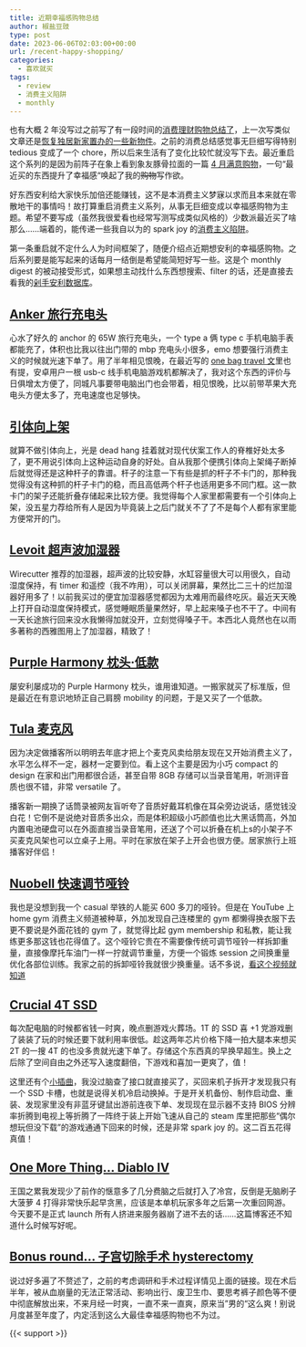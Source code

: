 ```yaml
---
title: 近期幸福感购物总结
author: 椒盐豆豉
type: post
date: 2023-06-06T02:03:00+00:00
url: /recent-happy-shopping/
categories:
  - 喜欢就买
tags:
  - review
  - 消费主义陷阱
  - monthly
---
```


也有大概 2 年没写过之前写了有一段时间的[消费理财购物总结了](../2021-q3-money-recap)，上一次写类似文章还是[恢复独居新家置办的一些新物件](../live-alone-new-purchase/)。之前的消费总结感觉事无巨细写得特别 tedious 变成了一个 chore，所以后来生活有了变化比较忙就没写下去。最近重启这个系列的是因为前阵子在象上看到象友豚骨拉面的一篇 [4 月满意购物](https://ignativssss.com/best-to-buy-april-2023/)，一句“最近买的东西提升了幸福感“唤起了我的~~购物~~写作欲。

好东西安利给大家快乐加倍还能赚钱，这不是本消费主义梦寐以求而且本来就在零散地干的事情吗！故打算重启消费主义系列，从事无巨细变成以幸福感购物为主题。希望不要写成（虽然我很爱看也经常写测写成类似风格的）少数派最近买了啥那么……端着的，能传递一些我自以为的 spark joy 的[消费主义陷阱](../tags/消费主义陷阱)。

第一条重启就不定什么人为时间框架了，随便介绍点近期想安利的幸福感购物。之后系列要是能写起来的话每月一结倒是希望能简短好写一些。这是个 monthly digest 的被动接受形式，如果想主动找什么东西想搜索、filter 的话，还是直接去看我的[剁手安利数据库](https://mtfront.notion.site/mtfront/mtfront-shopping-reviews-e568ee6ebaa44b5da146cbe4ac4663eb)。

<!--more-->

## [Anker 旅行充电头](https://amzn.to/3Z6LwkB)

心水了好久的 anchor 的 65W 旅行充电头，一个 type a 俩 type c 手机电脑手表都能充了，体积也比我以往出门带的 mbp 充电头小很多，emo 想要强行消费主义的时候就光速下单了。用了半年相见恨晚，在最近写的 [one bag travel 文](../one-bag-travel-2-years-in/)里也有提，安卓用户一根 usb-c 线手机电脑游戏机都解决了，我对这个东西的评价与日俱增太方便了，同城凡事要带电脑出门也会带着，相见恨晚，比以前带苹果大充电头方便太多了，充电速度也足够快。

## [引体向上架](https://amzn.to/3MQGCCX)

就算不做引体向上，光是 dead hang 挂着就对现代伏案工作人的脊椎好处太多了，更不用说引体向上这种运动自身的好处。自从我那个便携引体向上架绳子断掉后就觉得还是这种杆子的靠谱。杆子的注意一下有些是抓的杆子不卡门的，那种我觉得没有这种抓的杆子卡门的稳，而且高低两个杆子也适用更多不同门框。这一款卡门的架子还能折叠存储起来比较方便。我觉得每个人家里都需要有一个引体向上架，没五星力荐给所有人是因为毕竟装上之后门就关不了了不是每个人都有家里能方便常开的门。

## [Levoit 超声波加湿器](https://amzn.to/42rzLG3)

Wirecutter 推荐的加湿器，超声波的比较安静，水缸容量很大可以用很久，自动湿度保持，有 timer 和遥控（我不咋用），可以关闭屏幕，果然比二三十的烂加湿器好用多了！以前我买过的便宜加湿器感觉都因为太难用而最终吃灰。最近天天晚上打开自动湿度保持模式，感觉睡眠质量果然好，早上起来嗓子也不干了。中间有一天长途旅行回来没水我懒得加就没开，立刻觉得嗓子干。本西北人竟然也在以雨多著称的西雅图用上了加湿器，精致了！

## [Purple Harmony 枕头·低款](https://amzn.to/3MK2Oi0)

屡安利屡成功的 Purple Harmony 枕头，谁用谁知道。一搬家就买了标准版，但是最近在有意识地矫正自己肩膀 mobility 的问题，于是又买了一个低款。

## [Tula 麦克风](https://amzn.to/3WNIRvD)

因为决定做播客所以明明去年底才把上个麦克风卖给朋友现在又开始消费主义了，水平怎么样不一定，器材一定要到位。看上这个主要是因为小巧 compact 的 design 在家和出门用都很合适，甚至自带 8GB 存储可以当录音笔用，听测评音质也很不错，非常 versatile 了。

播客新一期换了话筒录被网友盲听夸了音质好戴耳机像在耳朵旁边说话，感觉钱没白花！它倒不是说绝对音质多出众，而是体积超级小巧颜值也比大黑话筒高，外加内置电池硬盘可以在外面直接当录音笔用，还送了个可以折叠在机上s的小架子不买麦克风架也可以立桌子上用。平时在家放在架子上开会也很方便。居家旅行上班播客好伴侣！

## [Nuobell 快速调节哑铃](https://smrtft.com/products/nuobell-50lb-matt-black)

我也是没想到我一个 casual 举铁的人能买 600 多刀的哑铃。但是在 YouTube 上 home gym 消费主义频道被种草，外加发现自己连楼里的 gym 都懒得换衣服下去更不要说是外面花钱的 gym 了，就觉得比起 gym membership 和私教，能让我练更多那这钱也花得值了。这个哑铃它贵在不需要像传统可调节哑铃一样拆卸重量，直接像摩托车油门一样一拧就调节重量，方便一个锻炼 session 之间换重量优化各部位训练。我家之前的拆卸哑铃我就很少换重量。话不多说，[看这个视频就知道](https://douchi.space/@mtfront/109911325605077949)

## [Crucial 4T SSD](https://amzn.to/3oNIggS)

每次配电脑的时候都省钱一时爽，晚点删游戏火葬场。1T 的 SSD 喜 +1 党游戏删了装装了玩的时候还要下就利用率很低。趁这两年芯片价格下降一拍大腿本来想买 2T 的一搜 4T 的也没多贵就光速下单了。存储这个东西真的早换早超生。换上之后除了空间自由之外还写入速度翻倍，下游戏和喜加一更爽了，值！

这里还有个[小插曲](https://douchi.space/@mtfront/110391410415620260)，我没过脑查了接口就直接买了，买回来机子拆开才发现我只有一个 SSD 卡槽，也就是说得关机冷启动换掉。于是开关机备份、制作启动盘、重装、发现家里没有非蓝牙键鼠出游前连夜下单、发现现在显示器不支持 BIOS 分辨率折腾到电视上等折腾了一阵终于装上开始飞速从自己的 steam 库里把那些“偶尔想玩但没下载”的游戏通通下回来的时候，还是非常 spark joy 的。这二百五花得真值！

## [One More Thing... Diablo IV](https://douchi.space/@mtfront/110357835103228138)
王国之累我发现少了前作的惬意多了几分费脑之后就打入了冷宫，反倒是无脑刷子大菠萝 4 打得非常快乐起早贪黑，应该是本单机玩家多年之后第一次重回网游。今天要不是正式 launch 所有人挤进来服务器崩了进不去的话……这篇博客还不知道什么时候写好呢。

## [Bonus round… 子宫切除手术 hysterectomy](../hysterectomy-fighting-period-part-1/)

说过好多遍了不赘述了，之前的考虑调研和手术过程详情见上面的链接。现在术后半年，被从血崩量的无法正常活动、影响出行、废卫生巾、要思考裤子颜色等不便中彻底解放出来，不来月经一时爽，一直不来一直爽，原来当”男的“这么爽！别说月度甚至年度了，内定活到这么大最佳幸福感购物也不为过。

{{< support >}}